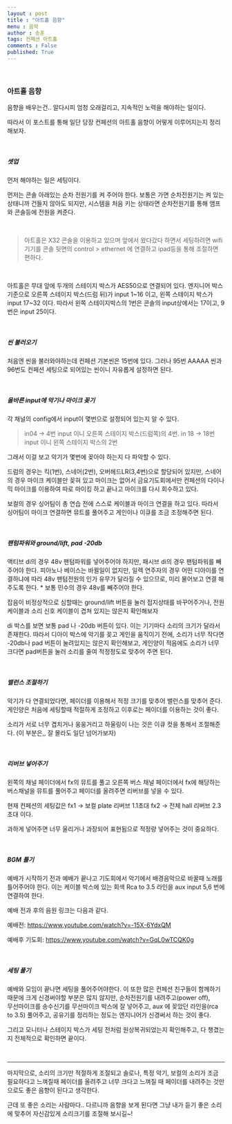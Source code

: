 ```yaml
---
layout : post
title : "아트홀 음향"
menu : 음악
author : 송훈
tags: 컨페션 아트홀
comments : False
published: True
---
```


<br>

### 아트홀 음향 

음향을 배우는건.. 알다시피 엄청 오래걸리고,
지속적인 노력을 해야하는 일이다.

따라서 이 포스트를 통해 
일단 당장 컨페션의 아트홀 음향이 어떻게 이루어지는지 정리해보자.

<br>

##### 셋업

먼저 해야하는 일은 세팅이다. 

먼저는 콘솔 아래있는 순차 전원기를 켜 주어야 한다. 
보통은 가면 순차전원기는 켜 있는 상태니까 건들지 않아도 되지만,
시스템을 처음 키는 상태라면 순차전원기를 통해 
앰프와 콘솔등에 전원을 켜준다.

<br>

>아트홀은 X32 콘솔을 이용하고 있으며 앞에서 왔다갔다 하면서 세팅하려면
> wifi 기기를 콘솔 뒷면의 control > ethernet 에 연결하고
> ipad등을 통해 조절하면 편하다.

<Br>

아트홀은 무대 앞에 두개의 스테이지 박스가 AES50으로 연결되어 있다.
엔지니어 박스 기준으로 오른쪽 스테이지 박스(드럼 뒤)가 input 1~16 이고, 왼쪽 스테이지 박스가 input 17~32 이다. 따라서 왼쪽 스테이지박스의 1번은 콘솔의 input상에서는 17이고, 9번은 input 25이다. 

<br>

##### 씬 불러오기

처음엔 씬을 불러와야하는데
컨페션 기본씬은 15번에 있다. 
그러나 95번 AAAAA 씬과 96번도 컨페션 세팅으로 되어있는 씬이니 자유롭게 설정하면 된다.

<Br>

##### 올바른 input에 악기나 마이크 꽂기

각 채널의 config에서 input이 몇번으로 설정되어 있는지 알 수 있다. 
> in04 -> 4번 input 이니 오른쪽 스테이지 박스(드럼쪽)의 4번.
> in 18 -> 18번 input 이니 왼쪽 스테이지 박스의 2번

그래서 이걸 보고 악기가 몇번에 꽂아야 하는지 다 파악할 수 있다.

드럼의 경우는 킥(1번), 스네어(2번), 오버헤드LR(3,4번)으로 할당되어 있지만, 스네어의 경우 마이크 케이블만 꽂혀 있고 마이크는 없어서 금요기도회에서만 컨페션의 다이나믹 마이크를 이용하여 따로 마이킹 하고 끝나고 마이크를 다시 회수하고 있다. 

보컬의 경우 싱어팀이 총 연습 전에 스스로 케이블과 마이크 연결을 하고 있다. 따라서 싱어팀이 마이크 연결하면 뮤트를 풀어주고 게인이나 이큐를 조금 조정해주면 된다.

<br>

##### 팬텀파워와 ground/lift, pad -20db

액티브 di의 경우 48v 팬텀파워를 넣어주어야 하지만, 패시브 di의 경우 팬텀파워를 빼주어야 한다. 피아노나 베이스는 바뀔일이 없지만, 일렉 연주자의 경우 어떤 디아이를 연결하냐에 따라 48v 팬텀전원의 인가 유무가 달라질 수 있으므로, 미리 물어보고 연결 해주도록 한다.
\* 보통 민수의 경우 48v를 빼주어야 한다.

잡음이 비정상적으로 심할때는 ground/lift 버튼을 눌러 접지상태를 바꾸어주거나, 전원케이블과 소리 신호 케이블이 겹쳐 있지는 않은지 확인해보자

di 박스를 보면 보통 pad 나 -20db 버튼이 있다. 이는 기기마다 소리의 크기가 달라서 존재한다. 따라서 디아이 박스에 악기를 꽂고 게인을 움직이기 전에, 소리가 너무 작다면 -20db나 pad 버튼이 눌려있지는 않은지 확인해보고, 게인양이 적음에도 소리가 너무 크다면 pad버튼을 눌러 소리를 줄여 적정정도로 맞추어 주면 된다.

<Br>


##### 밸런스 조절하기

악기가 다 연결되었다면, 
페이더를 이용해서 적정 크기를 맞추어 밸런스를 맞추어 준다.
게인양은 처음에 세팅할때 적절하게 조정하고 이후로는 페이더를 이용하는 것이 좋다.

소리가 서로 너무 겹치거나 웅웅거리고 하울링이 나는 것은 이큐 컷을 통해서 조절해준다. (이 부분은,, 잘 몰라도 일단 넘어가보자)


<br>

##### 리버브 넣어주기

왼쪽의 채널 페이더에서 fx의 뮤트를 풀고
오른쪽 버스 채널 페이더에서 fx에 해당하는 버스채널을 뮤트를 풀어주고 페이더를 올려주면 리버브를 넣을 수 있다.

현재 컨페션의 세팅값은 
fx1 -> 보컬 plate 리버브 1.1초대
fx2 -> 전체 hall 리버브 2.3초대 이다.

과하게 넣어주면 너무 울리거나 과장되어 표현됨으로
적정량 넣어주는 것이 중요하다.

<Br>

##### BGM 틀기

예배가 시작하기 전과 예배가 끝나고 기도회에서 악기에서 배경음악으로 바꿀때 노래를 틀어주어야 한다.
이는 케이블 박스에 있는 회색 Rca to 3.5 라인을 aux input 5,6 번에 연결하여 한다.

예배 전과 후의 음원 링크는 다음과 같다.

예배전:  https://www.youtube.com/watch?v=-15X-6YdxQM

예배후 기도회: https://www.youtube.com/watch?v=GqL0wTCQK0g

<br>

##### 세팅 풀기

예배와 모임이 끝나면 세팅을 풀어주어야한다.
이 또한 많은 컨페션 친구들이 함께하기 때문에 크게 신경써야할 부분은 많지 않지만,
순차전원기를 내려주고(power off),  
무선마이크를 송수신기를 무선마이크 박스에 잘 넣어주고,
aux 에 꽂았던 라인을(rca to 3.5) 풀어주고,
공유기를 정리하는 정도는 
엔지니어가 신경써서 하는 것이 좋다.

그리고 모니터나 스테이지 박스가 세팅 전처럼 원상복귀되었는지 확인해주고, 
다 챙겼는지 전체적으로 확인하면 끝이다.


<br>

---

마지막으로, 
소리의 크기만 적절하게 조절되고
솔로나, 특정 악기, 보컬의 소리가 조금 필요하다고 느껴질때 페이더를 올려주고
너무 크다고 느껴질 때 페이더를 내려주는 것만으로도
좋은 음향이 된다고 생각한다.

근데 또 좋은 소리는 사람마다.. 다르니까
음향을 보게 된다면 
그냥 내가 듣기 좋은 소리에 맞추어 
자신감있게 
소리크기를 조절해 보시길~!
